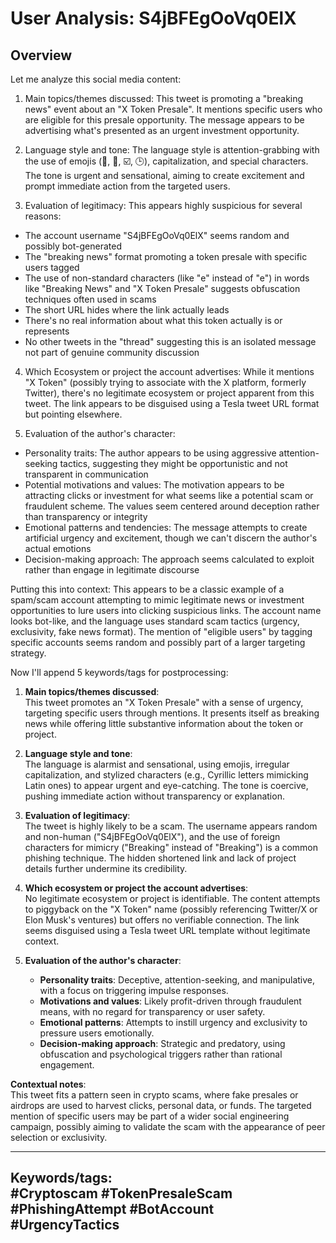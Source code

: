 # User Analysis: S4jBFEgOoVq0ElX

## Overview

<think>
Let me analyze this social media content:

1. Main topics/themes discussed:
This tweet is promoting a "breaking news" event about an "X Token Presale". It mentions specific users who are eligible for this presale opportunity. The message appears to be advertising what's presented as an urgent investment opportunity.

2. Language style and tone:
The language style is attention-grabbing with the use of emojis (🚨, 📌, ☑️, 🕒), capitalization, and special characters. The tone is urgent and sensational, aiming to create excitement and prompt immediate action from the targeted users.

3. Evaluation of legitimacy:
This appears highly suspicious for several reasons:
- The account username "S4jBFEgOoVq0ElX" seems random and possibly bot-generated
- The "breaking news" format promoting a token presale with specific users tagged
- The use of non-standard characters (like "е" instead of "e") in words like "Вrеаkіng Nеws" and "Х Tоkеn Prеsаlе" suggests obfuscation techniques often used in scams
- The short URL hides where the link actually leads
- There's no real information about what this token actually is or represents
- No other tweets in the "thread" suggesting this is an isolated message not part of genuine community discussion

4. Which Ecosystem or project the account advertises:
While it mentions "X Token" (possibly trying to associate with the X platform, formerly Twitter), there's no legitimate ecosystem or project apparent from this tweet. The link appears to be disguised using a Tesla tweet URL format but pointing elsewhere.

5. Evaluation of the author's character:
- Personality traits: The author appears to be using aggressive attention-seeking tactics, suggesting they might be opportunistic and not transparent in communication
- Potential motivations and values: The motivation appears to be attracting clicks or investment for what seems like a potential scam or fraudulent scheme. The values seem centered around deception rather than transparency or integrity
- Emotional patterns and tendencies: The message attempts to create artificial urgency and excitement, though we can't discern the author's actual emotions
- Decision-making approach: The approach seems calculated to exploit rather than engage in legitimate discourse

Putting this into context: This appears to be a classic example of a spam/scam account attempting to mimic legitimate news or investment opportunities to lure users into clicking suspicious links. The account name looks bot-like, and the language uses standard scam tactics (urgency, exclusivity, fake news format). The mention of "eligible users" by tagging specific accounts seems random and possibly part of a larger targeting strategy.

Now I'll append 5 keywords/tags for postprocessing:
</think>

1. **Main topics/themes discussed**:  
   This tweet promotes an "X Token Presale" with a sense of urgency, targeting specific users through mentions. It presents itself as breaking news while offering little substantive information about the token or project.

2. **Language style and tone**:  
   The language is alarmist and sensational, using emojis, irregular capitalization, and stylized characters (e.g., Cyrillic letters mimicking Latin ones) to appear urgent and eye-catching. The tone is coercive, pushing immediate action without transparency or explanation.

3. **Evaluation of legitimacy**:  
   The tweet is highly likely to be a scam. The username appears random and non-human ("S4jBFEgOoVq0ElX"), and the use of foreign characters for mimicry ("Вrеаkіng" instead of "Breaking") is a common phishing technique. The hidden shortened link and lack of project details further undermine its credibility.

4. **Which ecosystem or project the account advertises**:  
   No legitimate ecosystem or project is identifiable. The content attempts to piggyback on the "X Token" name (possibly referencing Twitter/X or Elon Musk's ventures) but offers no verifiable connection. The link seems disguised using a Tesla tweet URL template without legitimate context.

5. **Evaluation of the author's character**:  
   - **Personality traits**: Deceptive, attention-seeking, and manipulative, with a focus on triggering impulse responses.  
   - **Motivations and values**: Likely profit-driven through fraudulent means, with no regard for transparency or user safety.  
   - **Emotional patterns**: Attempts to instill urgency and exclusivity to pressure users emotionally.  
   - **Decision-making approach**: Strategic and predatory, using obfuscation and psychological triggers rather than rational engagement.

**Contextual notes**:  
This tweet fits a pattern seen in crypto scams, where fake presales or airdrops are used to harvest clicks, personal data, or funds. The targeted mention of specific users may be part of a wider social engineering campaign, possibly aiming to validate the scam with the appearance of peer selection or exclusivity.

---

**Keywords/tags**:  
#Cryptoscam #TokenPresaleScam #PhishingAttempt #BotAccount #UrgencyTactics
---
